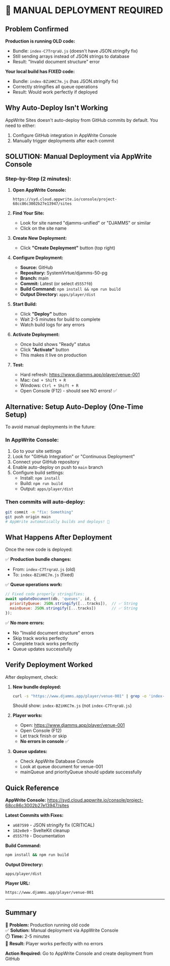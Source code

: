 # 🚨 MANUAL DEPLOYMENT REQUIRED

## Problem Confirmed

**Production is running OLD code:**
- Bundle: `index-C7TrqraU.js` (doesn't have JSON.stringify fix)
- Still sending arrays instead of JSON strings to database
- Result: "Invalid document structure" error

**Your local build has FIXED code:**
- Bundle: `index-BZiHKC7m.js` (has JSON.stringify fix)
- Correctly stringifies all queue operations
- Result: Would work perfectly if deployed

## Why Auto-Deploy Isn't Working

AppWrite Sites doesn't auto-deploy from GitHub commits by default. You need to either:
1. Configure GitHub integration in AppWrite Console
2. Manually trigger deployments after each commit

## SOLUTION: Manual Deployment via AppWrite Console

### Step-by-Step (2 minutes):

1. **Open AppWrite Console:**
   ```
   https://syd.cloud.appwrite.io/console/project-68cc86c3002b27e13947/sites
   ```

2. **Find Your Site:**
   - Look for site named "djamms-unified" or "DJAMMS" or similar
   - Click on the site name

3. **Create New Deployment:**
   - Click **"Create Deployment"** button (top right)
   
4. **Configure Deployment:**
   - **Source:** GitHub
   - **Repository:** SystemVirtue/djamms-50-pg
   - **Branch:** main
   - **Commit:** Latest (or select `d5557f0`)
   - **Build Command:** `npm install && npm run build`
   - **Output Directory:** `apps/player/dist`
   
5. **Start Build:**
   - Click **"Deploy"** button
   - Wait 2-5 minutes for build to complete
   - Watch build logs for any errors

6. **Activate Deployment:**
   - Once build shows "Ready" status
   - Click **"Activate"** button
   - This makes it live on production

7. **Test:**
   - Hard refresh: https://www.djamms.app/player/venue-001
   - Mac: `Cmd + Shift + R`
   - Windows: `Ctrl + Shift + R`
   - Open Console (F12) - should see NO errors! ✅

## Alternative: Setup Auto-Deploy (One-Time Setup)

To avoid manual deployments in the future:

### In AppWrite Console:

1. Go to your site settings
2. Look for "GitHub Integration" or "Continuous Deployment"
3. Connect your GitHub repository
4. Enable auto-deploy on push to `main` branch
5. Configure build settings:
   - Install: `npm install`
   - Build: `npm run build`
   - Output: `apps/player/dist`

### Then commits will auto-deploy:
```bash
git commit -m "fix: Something"
git push origin main
# AppWrite automatically builds and deploys! 🎉
```

## What Happens After Deployment

Once the new code is deployed:

✅ **Production bundle changes:**
- From: `index-C7TrqraU.js` (old)
- To: `index-BZiHKC7m.js` (fixed)

✅ **Queue operations work:**
```javascript
// Fixed code properly stringifies:
await updateDocument(db, 'queues', id, {
  priorityQueue: JSON.stringify([...tracks]),  // ✅ String
  mainQueue: JSON.stringify([...tracks])       // ✅ String
});
```

✅ **No more errors:**
- No "Invalid document structure" errors
- Skip track works perfectly
- Complete track works perfectly
- Queue updates successfully

## Verify Deployment Worked

After deployment, check:

1. **New bundle deployed:**
   ```bash
   curl -s "https://www.djamms.app/player/venue-001" | grep -o 'index-[a-zA-Z0-9_-]*\.js'
   ```
   Should show: `index-BZiHKC7m.js` (not `index-C7TrqraU.js`)

2. **Player works:**
   - Open: https://www.djamms.app/player/venue-001
   - Open Console (F12)
   - Let track finish or skip
   - **No errors in console** ✅

3. **Queue updates:**
   - Check AppWrite Database Console
   - Look at queue document for venue-001
   - mainQueue and priorityQueue should update successfully

## Quick Reference

**AppWrite Console:** https://syd.cloud.appwrite.io/console/project-68cc86c3002b27e13947/sites

**Latest Commits with Fixes:**
- `a687599` - JSON stringify fix (CRITICAL)
- `182e0e9` - SvelteKit cleanup
- `d5557f0` - Documentation

**Build Command:**
```bash
npm install && npm run build
```

**Output Directory:**
```
apps/player/dist
```

**Player URL:**
```
https://www.djamms.app/player/venue-001
```

---

## Summary

🔴 **Problem:** Production running old code  
✅ **Solution:** Manual deployment via AppWrite Console  
⏱️ **Time:** 2-5 minutes  
🎯 **Result:** Player works perfectly with no errors  

**Action Required:** Go to AppWrite Console and create deployment from GitHub
